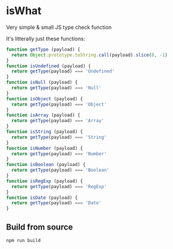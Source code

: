 # isWhat
Very simple &amp; small JS type check function

It's litterally just these functions:
```js
function getType (payload) {
  return Object.prototype.toString.call(payload).slice(8, -1)
}
function isUndefined (payload) {
  return getType(payload) === 'Undefined'
}
function isNull (payload) {
  return getType(payload) === 'Null'
}
function isObject (payload) {
  return getType(payload) === 'Object'
}
function isArray (payload) {
  return getType(payload) === 'Array'
}
function isString (payload) {
  return getType(payload) === 'String'
}
function isNumber (payload) {
  return getType(payload) === 'Number'
}
function isBoolean (payload) {
  return getType(payload) === 'Boolean'
}
function isRegExp (payload) {
  return getType(payload) === 'RegExp'
}
function isDate (payload) {
  return getType(payload) === 'Date'
}
```

## Build from source

```bash
npm run build
```
